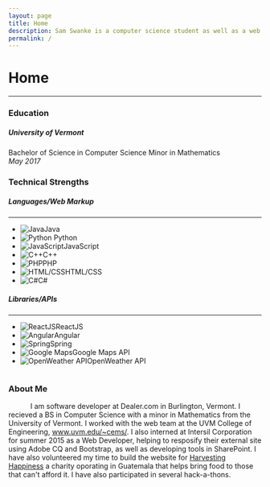 ```yaml
---
layout: page
title: Home
description: Sam Swanke is a computer science student as well as a web and software developer. He is currently attending college at the University of Vermont.
permalink: /
---
```


<h1>Home</h1>
<hr>
<div id="index">
<h3>Education</h3>
<div class="col-xs-12">
<h5>University of Vermont</h5>
<p>Bachelor of Science in Computer Science Minor in Mathematics<br> <i>May 2017</i></p>
</div>
<h3>Technical Strengths</h3>
<div class="col-sm-6">
<h5>Languages/Web Markup</h5><hr>
<ul>
	<li><img src="{{ site.url }}/images/java.png" alt="Java">Java</li>
	<li><img src="{{ site.url }}/images/python.png" alt="Python"> Python</li>
	<li><img src="{{ site.url }}/images/js.png" alt="JavaScript">JavaScript</li>
	<li><img src="{{ site.url }}/images/cpp.png" alt="C++">C++</li>
	<li><img src="{{ site.url }}/images/php.png" alt="PHP">PHP</li>
	<li><img src="{{ site.url }}/images/html.png" alt="HTML/CSS">HTML/CSS</li>
	<li><img src="{{ site.url }}/images/csharp.png" alt="C#">C#</li>
</ul>
</div>
<div class="col-sm-6">
<h5>Libraries/APIs</h5><hr>
<ul>
	<li><img src="{{ site.url }}/images/react.png" alt="ReactJS">ReactJS</li>
	<li><img src="{{ site.url }}/images/angular.png" alt="Angular">Angular</li>
	<li><img src="{{ site.url }}/images/spring.svg" alt="Spring">Spring</li>
	<li><img src="{{ site.url }}/images/gmaps.png" alt="Google Maps">Google Maps API</li>
	<li><img src="{{ site.url }}/images/openw.png" alt="OpenWeather API">OpenWeather API</li>
</ul>
</div>
<h3 style="float: left; width: 100%">About Me</h3>
<div class="col-xs-12">
<p style="text-indent: 2em;">  &nbsp;&nbsp;&nbsp;&nbsp;I am software developer at Dealer.com in Burlington, Vermont. I recieved a BS in Computer Science with a minor in Mathematics from the University of Vermont. I worked with the web team at the UVM College of Engineering, <a href="http://www.uvm.edu/~cems/" target="#">www.uvm.edu/~cems/</a>. I also interned at Intersil Corporation for summer 2015 as a Web Developer, helping to resposify their external site using Adobe CQ and Bootstrap, as well as developing tools in SharePoint. I have also volunteered my time to build the website for <a href="http://harvestinghappiness.org" target="#">Harvesting Happiness</a> a charity oporating in Guatemala that helps bring food to those that can't afford it. I have also participated in several hack-a-thons.</p>
</div>
</div>
